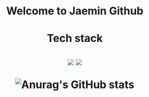 
<!--
**Jaemm/Jaemm** is a ✨ _special_ ✨ repository because its `README.md` (this file) appears on your GitHub profile.

Here are some ideas to get you started:

- 🔭 I’m currently working on ...
- 🌱 I’m currently learning ...
- 👯 I’m looking to collaborate on ...
- 🤔 I’m looking for help with ...
- 💬 Ask me about ...
- 📫 How to reach me: ...
- 😄 Pronouns: ...
- ⚡ Fun fact: ...
-->
<div align='center'>
  <h1>Welcome to Jaemin Github<h1/>
  <p>Tech stack</p>
  <img src="https://img.shields.io/badge/React-61DAFB?style=flat-square&logo=React&logoColor=white"/>
    
  <Contact>
  <img src="https://img.shields.io/badge/Velog-20C997?style=flat-square&logo=React&logoColor=white"/> 
  
  ![Anurag's GitHub stats](https://github-readme-stats.vercel.app/api?username=Jaemm&show_icons=true&theme=radical)
<div/>

